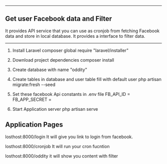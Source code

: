 

-------------------------------------
Get user Facebook data and Filter
-------------------------------------

It provides API service that you can use as cronjob from fetching Facebook data and store in local database.
It provides a interface to filter data.

--------------------------------


1. Install Laravel
composer global require "laravel/installer"

2. Download project dependencies
composer install

3. Create database with name "oddity" 

4. Create tables in database and user table fill with default user
php artisan migrate:fresh --seed

5. Set these facebook Api constants in .env file
FB_API_ID = 
FB_APP_SECRET = 

6. Start Application server
php artisan serve


Application Pages
-------------------------

losthost:8000/login
It will give you link to login from facebook.

losthost:8000/cronjob
It will run your cron fucntion

losthost:8000/oddity
it will show you content with filter
